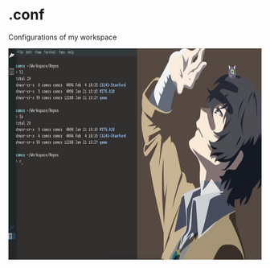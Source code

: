 # .conf
Configurations of my workspace


<img width="850" height="420" src="https://github.com/Comcx/.conf/blob/master/ui/Desktop.JPG"/>
